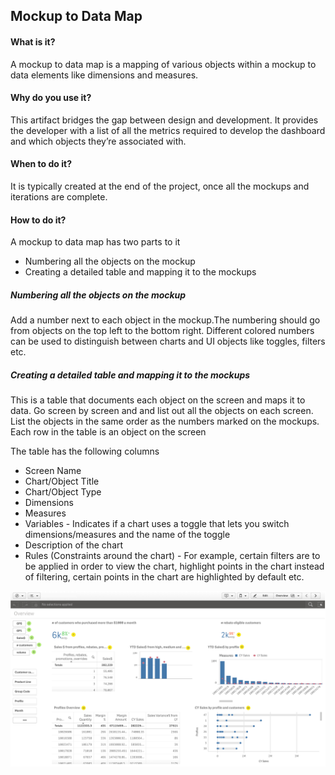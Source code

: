 ## Mockup to Data Map

#### What is it?
A mockup to data map is a mapping of various objects within a mockup to data elements like dimensions and measures.
#### Why do you use it?
This artifact bridges the gap between design and development. It provides the developer with a list of all the metrics required to develop the dashboard and which objects they’re associated with. 
#### When to do it?
It is typically created at the end of the project, once all the mockups and iterations are complete. 
#### How to do it?
A mockup to data map has two parts to it
* Numbering all the objects on the mockup
* Creating a detailed table and mapping it to the mockups

##### Numbering all the objects on the mockup
Add a number next to each object in the mockup.The numbering should go from objects on the top left to the bottom right. Different colored numbers can be used to distinguish between charts and UI objects like toggles, filters etc.

##### Creating a detailed table and mapping it to the mockups
This is a table that documents each object on the screen and maps it to data. Go screen by screen and and list out all the objects on each screen. List the objects in the same order as the numbers marked on the mockups. Each row in the table is an object on the screen

The table has the following columns
* Screen Name 
* Chart/Object Title
* Chart/Object Type
* Dimensions
* Measures 
* Variables -  Indicates if a chart uses a toggle that lets you switch dimensions/measures and the name of the toggle
* Description of the chart
* Rules (Constraints around the chart) - For example, certain filters are to be applied in order to view the chart, highlight points in the chart instead of filtering, certain points in the chart are highlighted by default etc.


![Mockup to data map](/images/MockupDataMap.jpg?raw=true "Mockup to data map")
